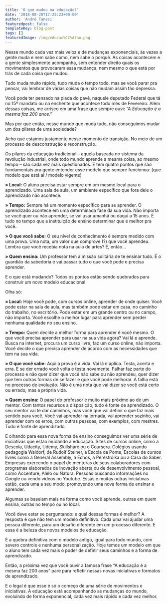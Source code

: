 ```yaml
---
title: 'O que mudou na educação?'
date: '2018-08-20T17:25:23+00:00'
author: 'André Tanesi'
featuredpost: false
templateKey: blog-post
tags: []
featuredImage: /img/educac%CC%A7ao.png
---
```

Nesse mundo cada vez mais veloz e de mudanças exponenciais, às vezes a gente muda e nem sabe como, nem sabe o porquê. As coisas acontecem e a gente simplesmente acompanha, sem entender direito quais os movimentos que provocaram essa mudança, nem mesmo o que está por trás de cada coisa que mudou.

Tudo muda muito rápido, tudo muda o tempo todo, mas se você parar pra pensar, vai lembrar de várias coisas que não mudam assim tão depressa.

Você pode ter pensado na piada do pavê, naquele deputado Federal que tá no 15º mandato ou na enchente que acontece todo mês de Fevereiro. Além dessas coisas, me arrisco em uma frase que sempre ouvi: *“A Educação é a mesma faz 200 anos.”*

Mas por que então, nesse mundo que muda tudo, não conseguimos mudar um dos pilares de uma sociedade?

Acho que estamos justamente nesse momento de transição. No meio de um processo de desconstrução e reconstrução.

Os pilares da educação tradicional – aquela baseada no sistema da revolução industrial, onde todo mundo aprende a mesma coisa, ao mesmo tempo – são cada vez mais questionados. E tem quatro pontos que são fundamentais pra gente entender esse modelo que sempre funcionou: (que modelo que está ai / modelo vigente)

**» Local:** O aluno precisa estar sempre em um mesmo local para o aprendizado. Uma sala de aula, um ambiente específico que fora dele o aprendizado não acontece.

**» Tempo:** Sempre há um momento específico para se aprender. O aprendizado acontece em uma determinada fase da sua vida. Não importa se você quer ou não aprender, se vai usar amanhã ou daqui a 15 anos. É tudo no tempo que a instituição de ensino determinar que é melhor pra você.

**» O que você sabe:** O seu nível de conhecimento é sempre medido com uma prova. Uma nota, um valor que comprove (?) que você aprendeu. Lembra que você recebia nota na aula de artes? É, então…

**» Quem ensina:** Um professor tem a missão solitária de te ensinar tudo. É o guardião da sabedoria e vai passar tudo o que você pode e precisa aprender.

E o que está mudando? Todos os pontos estão sendo quebrados para construir um novo modelo educacional.

Olha só:

**» Local:** Hoje você pode, com cursos online, aprender de onde quiser. Você pode estar na sala de aula, mas também pode estar em casa, no caminho do trabalho, no escritório. Pode estar em um grande centro ou no campo, não importa. Você escolhe o melhor lugar para aprender sem perder nenhuma qualidade no seu ensino.

**» Tempo:** Quem decide a melhor forma para aprender é você mesmo. O que você precisa aprender para usar na sua vida agora? Vai lá e aprende. Busca na internet, procura um curso livre, faz um curso online, não importa. Você decide o que precisa aprender de acordo com as necessidades que tem na sua vida.

**» O que você sabe:** Aqui a prova é a vida. Vai lá e aplica. Testa, acerta e erra. E se der errado você volta e testa novamente. Falhar faz parte do processo e não quer dizer que você não sabe ou não aprendeu, quer dizer que tem outras formas de se fazer e que você pode melhorar. A falha está no processo de evolução. Não é uma nota que vai dizer se você está certo ou errado, mas a própria vida.

**» Quem ensina:** O papel do professor é muito mais próximo ao de um mentor. Com tantos recursos a disposição, tudo é fonte de aprendizado. O seu mentor vai te dar caminhos, mas você que vai definir o que faz mais sentido para você. Você vai aprender na jornada, vai aprender sozinho, vai aprender com os erros, com outras pessoas, com exemplos, com mestres. Tudo é fonte de aprendizado.

E olhando para essa nova forma de ensino conseguimos ver uma série de iniciativas que estão mudando a educação. Sites de cursos online, como a Descola, Udacity, Udemy, Skillshare ou o Coursera. Colégios usando pedagogia Waldorf, de Rudolf Steiner, a Escola da Ponte, Escolas de cursos livres como a General Assembly, a Echos, a Perestroika ou a Casa do Saber. Empresas exercendo o papel de mentoras de seus colaboradores com programas elaborados de inovação aberta ou de desenvolvimento pessoal, como Accenture, Alelo ou Natura. Pessoas buscando informações no Google ou vendo vídeos no Youtube. Essas e muitas outras iniciativas estão, cada uma a seu modo, promovendo uma nova forma de ensinar e aprender.

Algumas se baseiam mais na forma como você aprende, outras em quem ensina, outras no tempo ou no local.

Você deve estar se perguntando: e qual dessas formas é melhor? A resposta é que não tem um modelo definitivo. Cada uma vai ajudar uma pessoa diferente, para um desafio diferente em um processo diferente. E essa é a beleza dos novos modelos de educação.

É a quebra definitiva com o modelo antigo, igual para todo mundo, com severo controle e nenhuma personalização. Hoje temos um modelo em que o aluno tem cada vez mais o poder de definir seus caminhos e a forma de aprendizado.

Então, a próxima vez que você ouvir a famosa frase “A educação é a mesma faz 200 anos” pare para refletir nessas novas iniciativas e formatos de aprendizado.

E o legal é que esse é só o começo de uma série de movimentos e iniciativas. A educação está acompanhando as mudanças do mundo, evoluindo de forma exponencial, cada vez mais rápido e cada vez melhor.